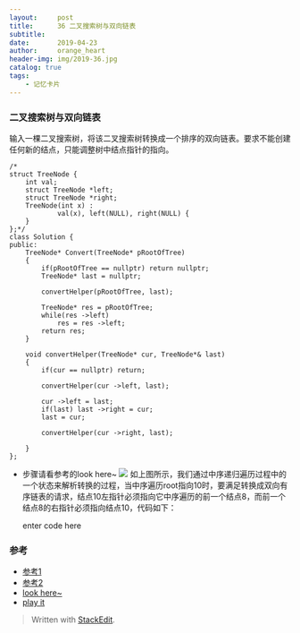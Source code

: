 ```yaml
---
layout:     post
title:      36 二叉搜索树与双向链表
subtitle:  
date:       2019-04-23
author:     orange_heart
header-img: img/2019-36.jpg
catalog: true
tags:
    - 记忆卡片
---
```


### 二叉搜索树与双向链表


输入一棵二叉搜索树，将该二叉搜索树转换成一个排序的双向链表。要求不能创建任何新的结点，只能调整树中结点指针的指向。

```objc
/*
struct TreeNode {
	int val;
	struct TreeNode *left;
	struct TreeNode *right;
	TreeNode(int x) :
			val(x), left(NULL), right(NULL) {
	}
};*/
class Solution {
public:
    TreeNode* Convert(TreeNode* pRootOfTree)
    {
        if(pRootOfTree == nullptr) return nullptr;
        TreeNode* last = nullptr;
         
        convertHelper(pRootOfTree, last);
         
        TreeNode* res = pRootOfTree;
        while(res ->left)
            res = res ->left;
        return res;
    }
     
    void convertHelper(TreeNode* cur, TreeNode*& last)
    {
        if(cur == nullptr) return;
         
        convertHelper(cur ->left, last);
         
        cur ->left = last;
        if(last) last ->right = cur;
        last = cur;
         
        convertHelper(cur ->right, last);

    }
};
```

 - 步骤请看参考的look here~
![](https://img-blog.csdn.net/20130629230112406?watermark/2/text/aHR0cDovL2Jsb2cuY3Nkbi5uZXQvYW5vbnltYWxpYXM=/font/5a6L5L2T/fontsize/400/fill/I0JBQkFCMA==/dissolve/70/gravity/Center)
如上图所示，我们通过中序递归遍历过程中的一个状态来解析转换的过程，当中序遍历root指向10时，要满足转换成双向有序链表的请求，结点10左指针必须指向它中序遍历的前一个结点8，而前一个结点8的右指针必须指向结点10，代码如下：

    enter code here

### 参考

- [参考1](https://github.com/zhedahht/CodingInterviewChinese2)
- [参考2](https://github.com/gatieme/CodingInterviews)
- [look here~](https://blog.csdn.net/anonymalias/article/details/9204825)
- [play it](https://www.nowcoder.com/practice/947f6eb80d944a84850b0538bf0ec3a5?tpId=13&tqId=11179&tPage=2&rp=1&ru=/ta/coding-interviews&qru=/ta/coding-interviews/question-ranking)

> Written with [StackEdit](https://stackedit.io/).

<head>
    <script src="https://cdn.mathjax.org/mathjax/latest/MathJax.js?config=TeX-AMS-MML_HTMLorMML" type="text/javascript"></script>
    <script type="text/x-mathjax-config">
        MathJax.Hub.Config({
            tex2jax: {
            skipTags: ['script', 'noscript', 'style', 'textarea', 'pre'],
            inlineMath: [['$','$']]
            }
        });
    </script>
</head>
<!--stackedit_data:
eyJoaXN0b3J5IjpbOTU4NDgwMjEwLDE1NTM2ODk4NzQsLTU4OD
U1MjI3OV19
-->